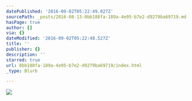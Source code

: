 ```yaml
---
datePublished: '2016-09-02T05:22:49.027Z'
sourcePath: _posts/2016-08-13-0bb188fa-189a-4e95-b7e2-d9279ba69719.md
hasPage: true
author: []
via: {}
dateModified: '2016-09-02T05:22:48.527Z'
title: ''
publisher: {}
description: ''
starred: true
url: 0bb188fa-189a-4e95-b7e2-d9279ba69719/index.html
_type: Blurb

---
```

![](https://the-grid-user-content.s3-us-west-2.amazonaws.com/a907ab08-7f69-4502-b8e5-1263adc38655.jpg)